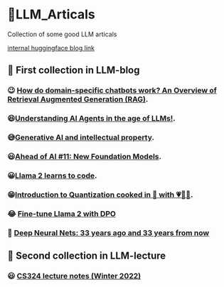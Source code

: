 # 📓LLM_Articals
Collection of  some good LLM articals

[internal huggingface blog link](https://github.com/PirateforFreedom/blog)


## 📖  First collection in LLM-blog
### 😉 [How do domain-specific chatbots work? An Overview of Retrieval Augmented Generation (RAG)](https://scriv.ai/guides/retrieval-augmented-generation-overview/).
###  😆[Understanding AI Agents in the age of LLMs!](https://twitter.com/akshay_pachaar/status/1697950190756585700).
### 😅[Generative AI and intellectual property](https://www.ben-evans.com/benedictevans/2023/8/27/generative-ai-ad-intellectual-property).
### 😃[Ahead of AI #11: New Foundation Models](https://magazine.sebastianraschka.com/p/ahead-of-ai-11-new-foundation-models).
### 😀[Llama 2 learns to code](https://huggingface.co/blog/codellama).
### 😁[Introduction to Quantization cooked in 🤗 with 💗🧑‍🍳](https://huggingface.co/blog/merve/quantization).
### 😂 [Fine-tune Llama 2 with DPO](https://huggingface.co/blog/dpo-trl)
### 🤣 [Deep Neural Nets: 33 years ago and 33 years from now](https://karpathy.github.io/2022/03/14/lecun1989/)
## 📜 Second collection in LLM-lecture
### 😃 [CS324 lecture notes (Winter 2022)](stanford-cs324.github.io/winter2022/lectures/)


